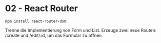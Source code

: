 # 02 - React Router

`npm install react-router-dom`

Trenne die Implementierung von Form und List. Erzeuge zwei neue Routen: /create und /edit/:id, um das Formular zu öffnen.